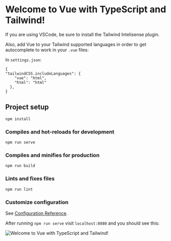 # Welcome to Vue with TypeScript and Tailwind!

If you are using VSCode, be sure to install the Tailwind Intelisense plugin.

Also, add Vue to your Tailwind supported languages in order to get autocomplete to work in your `.vue` files:

In `settings.json`:

```
{
"tailwindCSS.includeLanguages": {
    "vue": "html",
    "html": "html"
  },
}
```

## Project setup

```
npm install
```

### Compiles and hot-reloads for development

```
npm run serve
```

### Compiles and minifies for production

```
npm run build
```

### Lints and fixes files

```
npm run lint
```

### Customize configuration

See [Configuration Reference](https://cli.vuejs.org/config/).

After running `npm run serve` visit `localhost:8080` and you should see this:

![Welcome to Vue with TypeScript and Tailwind!](https://i.imgur.com/iCfw8cV.png)
